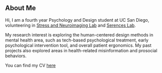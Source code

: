 ## About Me

Hi, I am a fourth year Psychology and Design student at UC San Diego, volunteering in [Stress and Neuroimaging Lab](https://medschool.ucsd.edu/som/psychiatry/research/snl/pages/default.aspx) and [Serences Lab](https://serenceslab.ucsd.edu/home).  

My research interest is exploring the human-centered design methods in mental health area, such as tech-based psychological treatment, early psychological intervention tool, and overall patient ergonomics. My past projects also explored areas in health-related misinformation and prosocial behaviors. 

You can find my CV [here](https://ruhuang24.github.io/assets/Ruijie_Huang.pdf)

